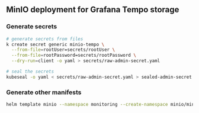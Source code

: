 ## MinIO deployment for Grafana Tempo storage

### Generate secrets
```sh
# generate secrets from files
k create secret generic minio-tempo \
  --from-file=rootUser=secrets/rootUser \
  --from-file=rootPassword=secrets/rootPassword \
  --dry-run=client -o yaml > secrets/raw-admin-secret.yaml

# seal the secrets
kubeseal -o yaml < secrets/raw-admin-secret.yaml > sealed-admin-secret.yaml
```

### Generate other manifests
```sh
helm template minio --namespace monitoring --create-namespace minio/minio --values values.yaml > manifests.yaml
```

